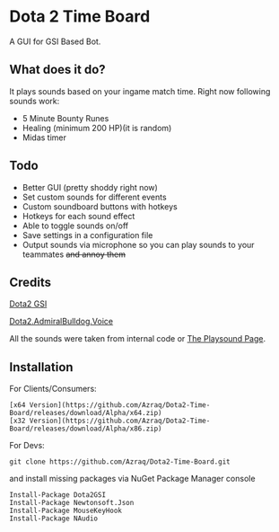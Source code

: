 # Dota 2 Time Board
A GUI for GSI Based Bot.

## What does it do?

It plays sounds based on your ingame match time. 
Right now following sounds work:
- 5 Minute Bounty Runes
- Healing (minimum 200 HP)(it is random)
- Midas timer


## Todo

- Better GUI (pretty shoddy right now)
- Set custom sounds for different events
- Custom soundboard buttons with hotkeys
- Hotkeys for each sound effect
- Able to toggle sounds on/off
- Save settings in a configuration file
- Output sounds via microphone so you can play sounds to your teammates ~~and annoy them~~

## Credits

[Dota2 GSI](https://github.com/antonpup/Dota2GSI)

[Dota2.AdmiralBulldog.Voice](https://github.com/webmilio/Dota2.AdmiralBulldog.Voice)

All the sounds were taken from internal code or [The Playsound Page](http://chatbot.admiralbulldog.live/playsounds).


## Installation
For Clients/Consumers:

```
[x64 Version](https://github.com/Azraq/Dota2-Time-Board/releases/download/Alpha/x64.zip)
[x32 Version](https://github.com/Azraq/Dota2-Time-Board/releases/download/Alpha/x86.zip)

```


For Devs:
```
git clone https://github.com/Azraq/Dota2-Time-Board.git
```
and install missing packages via NuGet Package Manager console
```
Install-Package Dota2GSI
Install-Package Newtonsoft.Json
Install-Package MouseKeyHook
Install-Package NAudio
```
